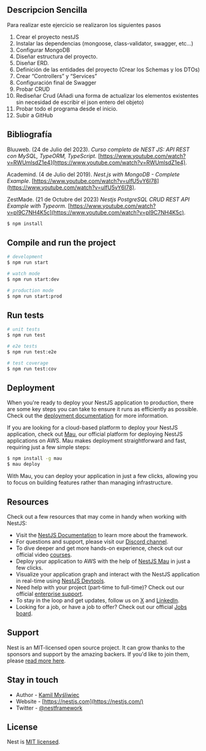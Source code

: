 
## Descripcion Sencilla

Para realizar este ejercicio se realizaron los siguientes pasos
<ol>
<li>Crear el proyecto nestJS</li>
<li>Instalar las dependencias (mongoose, class-validator, swagger, etc…)</li>
<li>Configurar MongoDB </li>
<li>Diseñar estructura del proyecto.</li>
<li>Diseñar ERD.</li>
<li>Definición de las entidades del proyecto (Crear los Schemas y los DTOs)</li>
<li>Crear “Controllers” y “Services”</li>
<li>Configuración final de Swagger</li>
<li>Probar CRUD</li>
<li>Rediseñar Crud (Añadi una forma de actualizar los elementos existentes sin necesidad de escribir el json entero del objeto)</li>
<li>Probar todo el programa desde el inicio.</li>
<li>Subir a GitHub</li>
</ol>



## Bibliografía

Bluuweb. (24 de Julio del 2023). <i>Curso completo de NEST JS: API REST con MySQL, TypeORM, TypeScript.</i> [https://www.youtube.com/watch?v=RWUmlsdZ1e4](https://www.youtube.com/watch?v=RWUmlsdZ1e4).

Academind. (4 de Julio del 2019). <i>Nest.js with MongoDB - Complete Example</i>. [https://www.youtube.com/watch?v=ulfU5vY6I78](https://www.youtube.com/watch?v=ulfU5vY6I78).

ZestMade. (21 de Octubre del 2023) <i>Nestjs PostgreSQL CRUD REST API Example with Typeorm.</i> [https://www.youtube.com/watch?v=pI9C7NH4K5c](https://www.youtube.com/watch?v=pI9C7NH4K5c).

```bash
$ npm install
```

## Compile and run the project

```bash
# development
$ npm run start

# watch mode
$ npm run start:dev

# production mode
$ npm run start:prod
```

## Run tests

```bash
# unit tests
$ npm run test

# e2e tests
$ npm run test:e2e

# test coverage
$ npm run test:cov
```

## Deployment

When you're ready to deploy your NestJS application to production, there are some key steps you can take to ensure it runs as efficiently as possible. Check out the [deployment documentation](https://docs.nestjs.com/deployment) for more information.

If you are looking for a cloud-based platform to deploy your NestJS application, check out [Mau](https://mau.nestjs.com), our official platform for deploying NestJS applications on AWS. Mau makes deployment straightforward and fast, requiring just a few simple steps:

```bash
$ npm install -g mau
$ mau deploy
```

With Mau, you can deploy your application in just a few clicks, allowing you to focus on building features rather than managing infrastructure.

## Resources

Check out a few resources that may come in handy when working with NestJS:

- Visit the [NestJS Documentation](https://docs.nestjs.com) to learn more about the framework.
- For questions and support, please visit our [Discord channel](https://discord.gg/G7Qnnhy).
- To dive deeper and get more hands-on experience, check out our official video [courses](https://courses.nestjs.com/).
- Deploy your application to AWS with the help of [NestJS Mau](https://mau.nestjs.com) in just a few clicks.
- Visualize your application graph and interact with the NestJS application in real-time using [NestJS Devtools](https://devtools.nestjs.com).
- Need help with your project (part-time to full-time)? Check out our official [enterprise support](https://enterprise.nestjs.com).
- To stay in the loop and get updates, follow us on [X](https://x.com/nestframework) and [LinkedIn](https://linkedin.com/company/nestjs).
- Looking for a job, or have a job to offer? Check out our official [Jobs board](https://jobs.nestjs.com).

## Support

Nest is an MIT-licensed open source project. It can grow thanks to the sponsors and support by the amazing backers. If you'd like to join them, please [read more here](https://docs.nestjs.com/support).

## Stay in touch

- Author - [Kamil Myśliwiec](https://twitter.com/kammysliwiec)
- Website - [https://nestjs.com](https://nestjs.com/)
- Twitter - [@nestframework](https://twitter.com/nestframework)

## License

Nest is [MIT licensed](https://github.com/nestjs/nest/blob/master/LICENSE).
